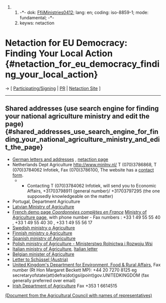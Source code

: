 1.  1.  -\*- dok: [FfiiMinistries0412](FfiiMinistries0412 "wikilink");
        lang: en; coding: iso-8859-1; mode: fundamental; -\*-
    2.  keyws: netaction

# Netaction for EU Democracy: Finding Your Local Action {#netaction_for_eu_democracy_finding_your_local_action}

-\> \[ [ Participating/Signing](FfiiMinistriesSign0412En "wikilink") \|
[ PR](Demo0412En "wikilink") \| [Netaction
Site](http://demo.ffii.org/ "wikilink") \]

------------------------------------------------------------------------

## Shared addresses (use search engine for finding your national agriculture ministry and edit the page) {#shared_addresses_use_search_engine_for_finding_your_national_agriculture_ministry_and_edit_the_page}

-   [German letters and
    addresses](http://kwiki.ffii.org/FfiiKuenastKontakt0412De "wikilink")
    , [netaction page](http://demo.ffii.org/kuenast/ "wikilink")
-   Netherlands Dept Agriculture <http://www.minlnv.nl/> T (070)3786868,
    T (070)3784062 Infotiek, Fax (070)3786100, The website has a
    [contact
    form](http://www9.minlnv.nl/servlet/page?_pageid=601&_dad=portal30&_schema=PORTAL30 "wikilink").
    -   -   Contacting T (070)3784062 Infotiek, will send you to
            Economic Affairs, +31703798911 (general number)/
            +31703797295 (the one supposedly knowledgeable on the
            matter)
-   Portugal, Department Agriculture
-   [Latvian Ministry of Agriculture](http://www.zm.gov.lv/ "wikilink")
-   [French demo page ](http://www.ffii.org/index.fr.html "wikilink") *[
    Coordonnées complètes en France](FfiiMinistries0412Fr "wikilink")*
    [Ministry of Agriculture
    page](http://www.agriculture.gouv.fr/spip/leministere.lesorganigrammes.leministere_r107.html "wikilink"),
    with phone number - Fax numbers : +33 1 49 55 55 40 , +33 1 49 55 40
    30 , +33 1 49 55 56 17
-   [Swedish ministry o
    Agriculture](http://www.sweden.gov.se/sb/d/2064 "wikilink")
-   [Finnish ministry o Agriculture](http://www.mmm.fi/ "wikilink")
-   [Spanish ministry of
    Agriculture](http://www.mapya.es/es/ministerio/pags/organigrama/biografia/ministrobio.htm "wikilink")
-   [Polish ministry of Agriculture - Ministerstwo Rolnictwa i Rozwoju
    Wsi](http://www.minrol.gov.pl/ "wikilink")
-   [Italian ministry of
    Agriculture](http://www.politicheagricole.it/ "wikilink"), [Italian
    letter](http://demo.ffii.org/letter.it.txt "wikilink")
-   [Belgian minister of
    Agriculture](http://www.belgium.be/eportal/application?languageRedirected=yes&navId=2724&pageid=indexPage "wikilink")
-   [Letter to Schüssel
    (Austria)](http://www.stockhammer.at/netzpolitik/ "wikilink")
-   [United Kingdom\'s Department for Environment, Food & Rural
    Affairs](http://www.direct.gov.uk/QuickFind/OrganisationDetails/fs/en?CONTENT_ID=4008763&chk=7pDwd7 "wikilink"),
    Fax number (Rt Hon Margaret Beckett MP): +44 20 7270 8125 eg
    secretaryofstate(att)defra(dot)gsi(point)gov.UNITEDKINGDOM (fax
    generally preferred over email)
-   [Irish Department of
    Agriculture](http://www.agriculture.gov.ie/ "wikilink") Fax +353 1
    6614515

[(Document from the Agricultural Council with names of
representatives)](http://ue.eu.int/cms3_applications/Applications/newsRoom/LoadDocument.asp?directory=en/agricult/&filename=82845.pdf "wikilink")
